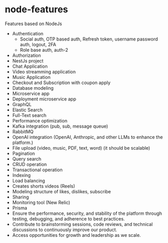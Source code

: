 # node-features
Features based on NodeJs
- Authentication
    - Social auth, OTP based auth, Refresh token, username password auth, logout, 2FA
    - Role base auth, auth-2
- Authorization
- NestJs project
- Chat Application
- Video streamming application
- Music Application
- Checkout and Subscription with coupon apply
- Database modeling
- Microservice app
- Deployment microservice app
- GraphQL
- Elastic Search
- Full-Text search
- Performance optimization
- Kafka integration (pub, sub, message queue)
- RabbitMQ
- OpenAI integration (OpenAI, Anthropic, and other LLMs to enhance the platform.)
- File upload (video, music, PDF, text, word) (it should be scalable)
- Pagination
- Query search
- CRUD operation
- Transactional operation
- Indexing 
- Load balancing
- Creates shorts videos (Reels)
- Modeling structure of likes, dislikes, subscribe
- Sharing
- Monitoring tool (New Relic)
- Prisma
- Ensure the performance, security, and stability of the platform through testing, debugging, and adherence to best practices.
- Contribute to brainstorming sessions, code reviews, and technical discussions to continuously improve our product.
- Access opportunities for growth and leadership as we scale.